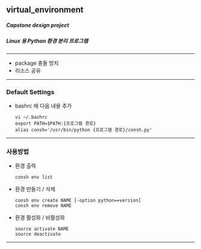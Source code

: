 ## virtual_environment
##### Capstone design project
##### Linux 용 Python 환경 분리 프로그램

-----
- package 충돌 방지 
- 리소스 공유 

-----
### Default Settings
- bashrc 에 다음 내용 추가

      vi ~/.bashrc
      export PATH=$PATH:{프로그램 경로}
      alias consh='/usr/bin/python {프로그램 경로}/consh.py'


-----
### 사용방법
- 환경 출력

      consh env list
      
- 환경 만들기 / 삭제

      consh env create NAME [-option python==version]
      consh env remove NAME
      
      
- 환경 활성화 / 비활성화

      source activate NAME
      source deactivate
      


-------

